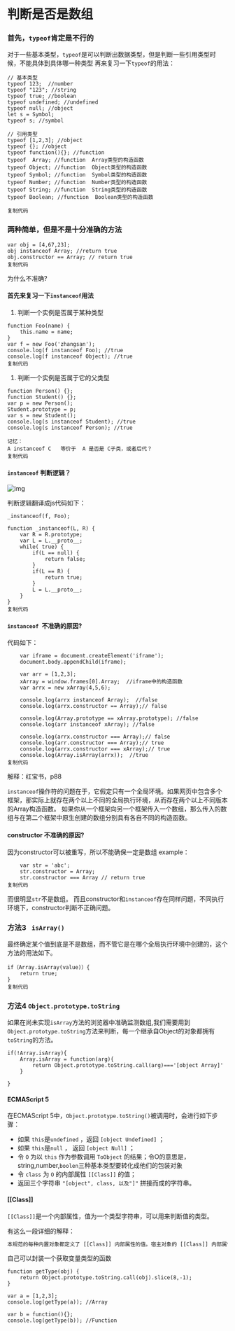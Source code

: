 # 判断是否是数组

### 首先，`typeof`肯定是不行的

对于一些基本类型，`typeof`是可以判断出数据类型，但是判断一些引用类型时候，不能具体到具体哪一种类型
 再来复习一下`typeof`的用法：

```
// 基本类型
typeof 123;  //number
typeof "123"; //string
typeof true; //boolean
typeof undefined; //undefined
typeof null; //object
let s = Symbol;
typeof s; //symbol

// 引用类型
typeof [1,2,3]; //object
typeof {}; //object
typeof function(){}; //function
typeof  Array; //function  Array类型的构造函数
typeof Object; //function  Object类型的构造函数
typeof Symbol; //function  Symbol类型的构造函数
typeof Number; //function  Number类型的构造函数
typeof String; //function  String类型的构造函数
typeof Boolean; //function  Boolean类型的构造函数

复制代码
```

### 两种简单，但是不是十分准确的方法

```
var obj = [4,67,23];
obj instanceof Array; //return true 
obj.constructor == Array; // return true
复制代码
```

为什么不准确?

#### 首先来复习一下`instanceof`用法

1. 判断一个实例是否属于某种类型

```
function Foo(name) {
    this.name = name;
}
var f = new Foo('zhangsan');
console.log(f instanceof Foo); //true
console.log(f instanceof Object); //true
复制代码
```

1. 判断一个实例是否属于它的父类型

```
function Person() {};
function Student() {};
var p = new Person();
Student.prototype = p;
var s = new Student();
console.log(s instanceof Student); //true
console.log(s instanceof Person); //true

记忆：
A instanceof C   等价于  A 是否是 C子类，或者后代？
复制代码
```

#### `instanceof` 判断逻辑？



![img](https://user-gold-cdn.xitu.io/2018/11/9/166f738ba2c730f0?imageView2/0/w/1280/h/960/format/webp/ignore-error/1)



判断逻辑翻译成js代码如下：

```
_instanceof(f, Foo);  

function _instanceof(L, R) {
    var R = R.prototype;
    var L = L.__proto__;
    while( true) {
        if(L == null) {
            return false;
        }
        if(L == R) {
            return true;
        }
        L = L.__proto__;
    }
}
复制代码
```

#### `instanceof `不准确的原因?

代码如下：

```
    var iframe = document.createElement('iframe');
    document.body.appendChild(iframe);

    var arr = [1,2,3];
    xArray = window.frames[0].Array;  //iframe中的构造函数
    var arrx = new xArray(4,5,6);

    console.log(arrx instanceof Array);  //false
    console.log(arrx.constructor == Array);// false

    console.log(Array.prototype == xArray.prototype); //false
    console.log(arr instanceof xArray); //false

    console.log(arrx.constructor === Array);// false
    console.log(arr.constructor === Array);// true
    console.log(arrx.constructor === xArray);// true
    console.log(Array.isArray(arrx));  //true
复制代码
```

解释：红宝书，p88

`instanceof`操作符的问题在于，它假定只有一个全局环境。如果网页中包含多个框架，那实际上就存在两个以上不同的全局执行环境，从而存在两个以上不同版本的Array构造函数。
 如果你从一个框架向另一个框架传入一个数组，那么传入的数组与在第二个框架中原生创建的数组分别具有各自不同的构造函数。

#### constructor 不准确的原因?

因为constructor可以被重写，所以不能确保一定是数组
 example：

```
    var str = 'abc';
    str.constructor = Array;
    str.constructor === Array // return true
复制代码
```

而很明显`str`不是数组。
 而且constructor和`instanceof`存在同样问题，不同执行环境下，constructor判断不正确问题。

### 方法3 ` isArray()`

最终确定某个值到底是不是数组，而不管它是在哪个全局执行环境中创建的，这个方法的用法如下。

```
if（Array.isArray(value)）{
    return true;
}
复制代码
```

### 方法4 `Object.prototype.toString`

如果在尚未实现`isArray`方法的浏览器中准确监测数组,我们需要用到`Object.prototype.toString`方法来判断，每一个继承自Object的对象都拥有`toString`的方法。

```
if(!Array.isArray){
    Array.isArray = function(arg){
        return Object.prototype.toString.call(arg)==='[object Array]'
    }

}
```

#### ECMAScript 5

在ECMAScript 5中，`Object.prototype.toString()`被调用时，会进行如下步骤：

- 如果 `this`是`undefined` ，返回 `[object Undefined]` ；
- 如果 `this`是`null` ， 返回 `[object Null]` ；
- 令 `O` 为以 `this` 作为参数调用 `ToObject` 的结果；令O的意思是，string,number,`boolen`三种基本类型要转化成他们的包装对象
- 令 `class` 为 `O` 的内部属性 `[[Class]]` 的值； 
- 返回三个字符串 `"[object", class, 以及"]"` 拼接而成的字符串。

#### [[Class]]

`[[Class]]`是一个内部属性，值为一个类型字符串，可以用来判断值的类型。

有这么一段详细的解释：

```js
本规范的每种内置对象都定义了 [[Class]] 内部属性的值。宿主对象的 [[Class]] 内部属性的值可以是除了 "Arguments", "Array", "Boolean", "Date", "Error", "Function", "JSON", "Math", "Number", "Object", "RegExp", "String" 的任何字符串。[[Class]] 内部属性的值用于内部区分对象的种类。注，本规范中除了通过 Object.prototype.toString ( 见 15.2.4.2) 没有提供任何手段使程序访问此值。
```

自己可以封装一个获取变量类型的函数

```
function getType(obj) {
    return Object.prototype.toString.call(obj).slice(8,-1);
}

var a = [1,2,3];
console.log(getType(a)); //Array 

var b = function(){};
console.log(getType(b)); //Function
```


